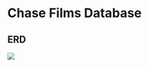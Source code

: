 # Chase Films Database

## ERD

![](https://www.lucidchart.com/publicSegments/view/fbbafe6c-ed2b-4373-9ab2-e41582db5f53/image.png)
